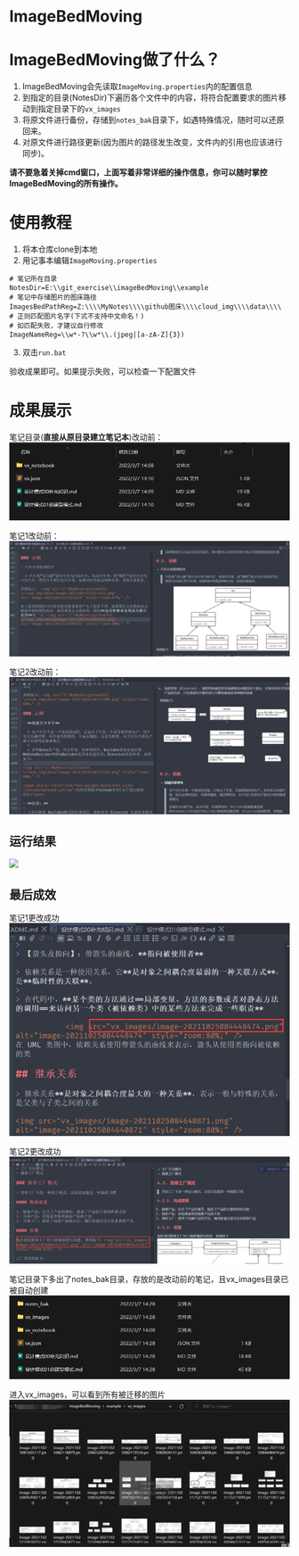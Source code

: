 # ImageBedMoving

# ImageBedMoving做了什么？

1. ImageBedMoving会先读取`ImageMoving.properties`内的配置信息
2. 到指定的目录(NotesDir)下遍历各个文件中的内容，将符合配置要求的图片移动到指定目录下的`vx_images`
3. 将原文件进行备份，存储到`notes_bak`目录下，如遇特殊情况，随时可以还原回来。
4. 对原文件进行路径更新(因为图片的路径发生改变，文件内的引用也应该进行同步)。

**请不要急着关掉cmd窗口，上面写着非常详细的操作信息，你可以随时掌控ImageBedMoving的所有操作。**

# 使用教程

1. 将本仓库clone到本地
2. 用记事本编辑`ImageMoving.properties`

```
# 笔记所在目录
NotesDir=E:\\git_exercise\\imageBedMoving\\example
# 笔记中存储图片的图床路径
ImagesBedPathReg=Z:\\\\MyNotes\\\\github图床\\\\cloud_img\\\\data\\\\
# 正则匹配图片名字(下式不支持中文命名！)
# 如匹配失败，才建议自行修改
ImageNameReg=\\w*-?\\w*\\.(jpeg|[a-zA-Z]{3})
```

3. 双击`run.bat`

验收成果即可。如果提示失败，可以检查一下配置文件

# 成果展示

笔记目录(**直接从原目录建立笔记本**)改动前：
![](vx_images/549861414249665.png)

笔记1改动前：
![](vx_images/366761314236031.png)

笔记2改动前：
![](vx_images/176551414231785.png)



## 运行结果
![](vx_images/123.gif)

## 最后成效

笔记1更改成功
![](vx_images/34063914237134.png)

笔记2更改成功
![](vx_images/363383914230268.png)

笔记目录下多出了notes_bak目录，存放的是改动前的笔记，且vx_images目录已被自动创建
![](vx_images/34384014220798.png)

进入vx_images，可以看到所有被迁移的图片
![](vx_images/265284014223302.png)